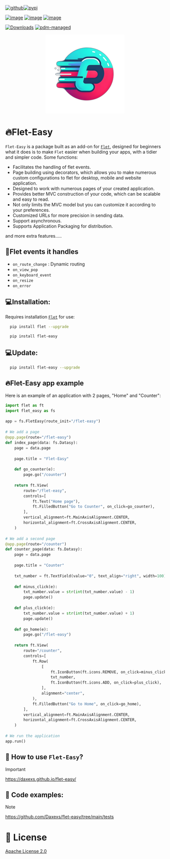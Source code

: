 [![github](https://img.shields.io/badge/my_profile-000?style=for-the-badge&logo=github&logoColor=white)](https://github.com/Daxexs)[![pypi](https://img.shields.io/badge/Pypi-0A66C2?style=for-the-badge&logo=pypi&logoColor=white)](https://pypi.org/project/flet-easy)

[![image](https://img.shields.io/pypi/pyversions/flet-easy.svg)](https://pypi.python.org/pypi/flet-easy) [![image](https://img.shields.io/pypi/v/flet-easy.svg)](https://pypi.python.org/pypi/flet-easy) [![image](https://img.shields.io/pypi/l/flet-easy.svg)](https://pypi.python.org/pypi/flet-easy)

[![Downloads](https://static.pepy.tech/badge/flet-easy)](https://pepy.tech/project/flet-easy) [![pdm-managed](https://img.shields.io/badge/pdm-managed-blueviolet)](https://pdm-project.org)

<div align="center">
    <img src="https://github.com/Daxexs/flet-easy/blob/main/media/logo.png?raw=true" alt="logo" width="250">
</div>


# 🔥Flet-Easy
`Flet-Easy` is a package built as an add-on for [`Flet`](https://github.com/flet-dev/flet), designed for beginners what it does is to make `Flet` easier when building your apps, with a tidier and simpler code. Some functions:

* Facilitates the handling of flet events.
* Page building using decorators, which allows you to make numerous custom configurations to flet for desktop, mobile and website application.
* Designed to work with numerous pages of your created application.
* Provides better MVC construction of your code, which can be scalable and easy to read.
* Not only limits the MVC model but you can customize it according to your preferences.
* Customized URLs for more precision in sending data.
* Support asynchronous.
* Supports Application Packaging for distribution.

and more extra features.....

## 📌Flet events it handles

- `on_route_change` :  Dynamic routing
- `on_view_pop`
- `on_keyboard_event`
- `on_resize`
- `on_error`

## 💻Installation:

Requires installation [`Flet`](https://github.com/flet-dev/flet) for use:
```bash
  pip install flet --upgrade
```
```bash
  pip install flet-easy
```

## 💻Update:
```bash
  pip install flet-easy --upgrade
```

## 🔥Flet-Easy app example
Here is an example of an application with 2 pages, "Home" and "Counter":

```python
import flet as ft
import flet_easy as fs

app = fs.FletEasy(route_init="/flet-easy")

# We add a page
@app.page(route="/flet-easy")
def index_page(data: fs.Datasy):
    page = data.page

    page.title = "Flet-Easy"

    def go_counter(e):
        page.go("/counter")

    return ft.View(
        route="/flet-easy",
        controls=[
            ft.Text("Home page"),
            ft.FilledButton("Go to Counter", on_click=go_counter),
        ],
        vertical_alignment=ft.MainAxisAlignment.CENTER,
        horizontal_alignment=ft.CrossAxisAlignment.CENTER,
    )

# We add a second page
@app.page(route="/counter")
def counter_page(data: fs.Datasy):
    page = data.page

    page.title = "Counter"

    txt_number = ft.TextField(value="0", text_align="right", width=100)

    def minus_click(e):
        txt_number.value = str(int(txt_number.value) - 1)
        page.update()

    def plus_click(e):
        txt_number.value = str(int(txt_number.value) + 1)
        page.update()

    def go_home(e):
        page.go("/flet-easy")

    return ft.View(
        route="/counter",
        controls=[
            ft.Row(
                [
                    ft.IconButton(ft.icons.REMOVE, on_click=minus_click),
                    txt_number,
                    ft.IconButton(ft.icons.ADD, on_click=plus_click),
                ],
                alignment="center",
            ),
            ft.FilledButton("Go to Home", on_click=go_home),
        ],
        vertical_alignment=ft.MainAxisAlignment.CENTER,
        horizontal_alignment=ft.CrossAxisAlignment.CENTER,
    )

# We run the application
app.run()
```

## 🚀 How to use `Flet-Easy`?
> [!IMPORTANT]
https://daxexs.github.io/flet-easy/

## 👀 Code examples:
> [!NOTE]
https://github.com/Daxexs/flet-easy/tree/main/tests

# 🧾 License
[Apache License 2.0](https://choosealicense.com/licenses/apache-2.0/)